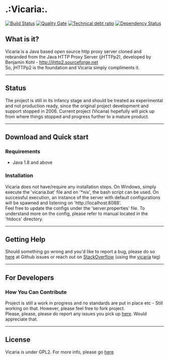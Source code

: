 # .:Vicaria:.   
[![Build Status](https://travis-ci.org/k1nG5l3yM/vicaria.svg?branch=master)](https://travis-ci.org/k1nG5l3yM/vicaria)
[![Quality Gate](https://sonarqube.com/api/badges/gate?key=za.co.kmotsepe:vicaria)](https://sonarqube.com/dashboard/index/za.co.kmotsepe:vicaria)
[![Technical debt ratio](https://sonarqube.com/api/badges/measure?key=za.co.kmotsepe:vicaria&metric=sqale_debt_ratio)](https://sonarqube.com/dashboard/index/za.co.kmotsepe:vicaria)
[![Dependency Status](https://www.versioneye.com/user/projects/596f3a650fb24f00512fb275/badge.svg?style=flat-square)](https://www.versioneye.com/user/projects/596f3a650fb24f00512fb275)


## What is it?
Vicaria is a Java based open source http proxy server cloned and rebranded from the Java HTTP Proxy Server (jHTTPp2), developed by Benjamin Kohl - http://jhttp2.sourceforge.net  
So, jHTTPp2 is the foundation and Vicaria simply compliments it.   

---

## Status
The project is still in its infancy stage and should be treated as experimental and not production ready, since the original project development and support stopped in 2006. Current project (Vicaria) hopefully will pick up from where things stopped and progress further to a mature product. 

---

## Download and Quick start
### Requirements
* Java 1.8 and above  

### Installation
Vicaria does not have/require any installation steps. On Windows, simply execute the 'vicaria.bat' file and on '*nix', the bash script can be used. On successful execution, an instance of the server with default configurations will be spawned and listening on 'http://localhost:8088'.  
Feel free to update the configs under the 'server.properties' file. To understand more on the config, please refer to manual located in the 'htdocs' directory.

---

## Getting Help
Should something go wrong and you'd like to report a bug, please do so [here](https://github.com/k1nG5l3yM/vicaria/issues) at Github issues or reach out on [StackOverflow](http://stackoverflow.com/questions/tagged/vicaria) (using the [vicaria](http://stackoverflow.com/questions/tagged/vicaria) tag)

---

## For Developers
### How You Can Contribute
Project is still a work in progress and no standards are put in place etc - Still working on that. However, please feel free to fork project.  
Please, please, please do report any issues you pick up [here](https://github.com/k1nG5l3yM/vicaria/issues). Would appreciate that.

---
## License
Vicaria is under GPL2. For more info, please go [here](https://github.com/k1nG5l3yM/vicaria/blob/master/LICENSE)
